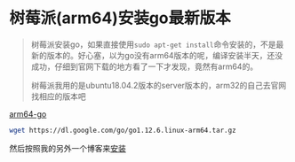 # 树莓派(arm64)安装go最新版本

> 树莓派安装go，如果直接使用`sudo apt-get install`命令安装的，不是最新的版本的。好心塞，以为go没有arm64版本的呢，编译安装半天，还没成功，仔细到官网下载的地方看了一下才发现，竟然有arm64的。
>
> 树莓派我用的是ubuntu18.04.2版本的server版本的，arm32的自己去官网找相应的版本吧



[arm64-go](https://dl.google.com/go/go1.12.6.linux-arm64.tar.gz)

```bash
wget https://dl.google.com/go/go1.12.6.linux-arm64.tar.gz
```

然后按照我的另外一个博客来[安装](https://blog.csdn.net/Martind/article/details/93891244)

